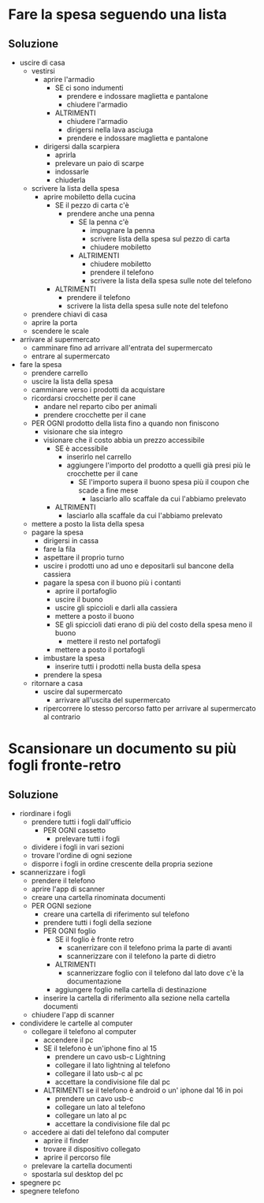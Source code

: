 # Fare la spesa seguendo una lista

## Soluzione

- uscire di casa
    - vestirsi
        - aprire l'armadio
            - SE ci sono indumenti
                - prendere e indossare maglietta e pantalone
                - chiudere l'armadio
            - ALTRIMENTI
                - chiudere l'armadio
                - dirigersi nella lava asciuga
                - prendere e indossare maglietta e pantalone
        - dirigersi dalla scarpiera
            - aprirla
            - prelevare un paio di scarpe
            - indossarle
            - chiuderla
    - scrivere la lista della spesa
        - aprire mobiletto della cucina
            - SE il pezzo di carta c'è
                - prendere anche una penna
                    - SE la penna c'è
                        - impugnare la penna 
                        - scrivere lista della spesa sul pezzo di carta
                        - chiudere mobiletto
                    - ALTRIMENTI 
                        - chiudere mobiletto
                        - prendere il telefono
                        - scrivere la lista della spesa sulle note del telefono
            - ALTRIMENTI  
                - prendere il telefono
                - scrivere la lista della spesa sulle note del telefono
    - prendere chiavi di casa
    - aprire la porta 
    - scendere le scale
- arrivare al supermercato
    - camminare fino ad arrivare all'entrata del supermercato
    - entrare al supermercato
- fare la spesa
    - prendere carrello
    - uscire la lista della spesa
    - camminare verso i prodotti da acquistare
    - ricordarsi crocchette per il cane
        - andare nel reparto cibo per animali
        - prendere crocchette per il cane    
    - PER OGNI prodotto della lista fino a quando non finiscono 
        - visionare che sia integro
        - visionare che il costo abbia un prezzo accessibile
            - SE è accessibile
                - inserirlo nel carrello
                - aggiungere l'importo del prodotto a quelli già presi più le crocchette per il cane
                    - SE l'importo supera il buono spesa più il coupon che scade a fine mese
                        - lasciarlo allo scaffale da cui l'abbiamo prelevato
            - ALTRIMENTI
                - lasciarlo alla scaffale da cui l'abbiamo prelevato
    - mettere a posto la lista della spesa
    - pagare la spesa
        - dirigersi in cassa
        - fare la fila
        - aspettare il proprio turno
        - uscire i prodotti uno ad uno e depositarli sul bancone della cassiera
        - pagare la spesa con il buono più i contanti 
            - aprire il portafoglio
            - uscire il buono
            - uscire gli spiccioli e darli alla cassiera
            - mettere a posto il buono
            - SE gli spiccioli dati erano di più del costo della spesa meno il buono
                - mettere il resto nel portafogli
            - mettere a posto il portafogli
        - imbustare la spesa
            - inserire tutti i prodotti nella busta della spesa
        - prendere la spesa
    - ritornare a casa
        - uscire dal supermercato
            - arrivare all'uscita del supermercato
        - ripercorrere lo stesso percorso fatto per arrivare al supermercato al contrario
                
        
            
# Scansionare un documento su più fogli fronte-retro

## Soluzione

- riordinare i fogli
    - prendere tutti i fogli dall'ufficio
        - PER OGNI cassetto
            - prelevare tutti i fogli
    - dividere i fogli in vari sezioni
    - trovare l'ordine di ogni sezione
    - disporre i fogli in ordine crescente della propria sezione
- scannerizzare i fogli
    - prendere il telefono
    - aprire l'app di scanner
    - creare una cartella rinominata documenti
    - PER OGNI sezione
        - creare una cartella di riferimento sul telefono
        - prendere tutti i fogli della sezione
        - PER OGNI foglio
            - SE il foglio è fronte retro
                - scanerrizare con il telefono prima la parte di avanti
                - scannerizzare con il telefono la parte di dietro
            - ALTRIMENTI
                - scannerizzare foglio con il telefono dal lato dove c'è la documentazione
            - aggiungere foglio nella cartella di destinazione
        - inserire la cartella di riferimento alla sezione nella cartella documenti
    - chiudere l'app di scanner
- condividere le cartelle al computer
    - collegare il telefono al computer
        - accendere il pc
        - SE il telefono è un'iphone fino al 15
            - prendere un cavo usb-c Lightning
            - collegare il lato lightning al telefono
            - collegare il lato usb-c al pc
            - accettare la condivisione file dal pc
        - ALTRIMENTI se il telefono è android o un' iphone dal 16 in poi
            - prendere un cavo usb-c
            - collegare un lato al telefono
            - collegare un lato al pc
            - accettare la condivisione file dal pc
    - accedere ai dati del telefono dal computer
        - aprire il finder
        - trovare il dispositivo collegato
        - aprire il percorso file
    - prelevare la cartella documenti
    - spostarla sul desktop del pc
- spegnere pc
- spegnere telefono
    

        

        



